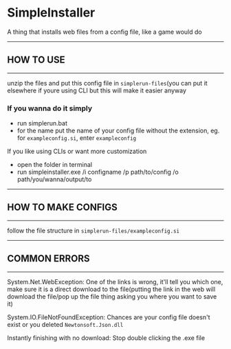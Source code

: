 # SimpleInstaller
A thing that installs web files from a config file, like a game would do

---
## HOW TO USE
---
unzip the files and put this config file in `simplerun-files`(you can put it elsewhere if youre using CLI but this will make it easier anyway

### If you wanna do it simply
- run simplerun.bat
- for the name put the name of your config file without the extension, eg. for `exampleconfig.si`, enter `exampleconfig`

If you like using CLIs or want more customization
- open the folder in terminal
- run simpleinstaller.exe /i configname /p path/to/config /o path/you/wanna/output/to

---
## HOW TO MAKE CONFIGS
---
follow the file structure in `simplerun-files/exampleconfig.si`

---
## COMMON ERRORS
---
System.Net.WebException: One of the links is wrong, it'll tell you which one, make sure it is a direct download to the file(putting the link in the web will download the file/pop up the file thing asking you where you want to save it)

System.IO.FileNotFoundException: Chances are your config file doesn't exist or you deleted `Newtonsoft.Json.dll`

Instantly finishing with no download: Stop double clicking the .exe file

